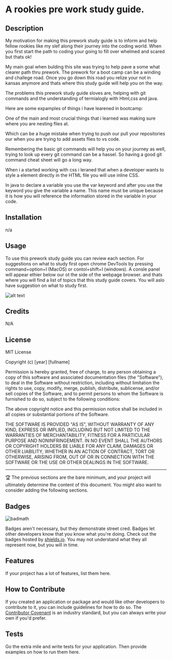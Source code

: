  # A rookies pre work study guide.

## Description

My motivation for making this prework study guide is to inform and help fellow rookies like my slef along their journey into the coding world. When you first start the path to coding your going to fill over whelmed and scared but thats ok! 

My main goal when bulding this site was trying to help pave a some what clearer path thru prework. The prework for a boot camp can be a winding and challege road. Once you go down this road you relize your not in kansas anymore and thats where this study guide will help you on the way.


The problems this prework study guide sloves are, helping with git commands and the understanding of termialogly with Html,css and java.


Here are some expamples of things i have learened in bootcamp:

One of the main and most crucial things that i learned was making sure where you are nesting flies at. 

Which can be a huge mistake when trying to push our pull your repositories our when you are trying to add assets flies to vs code.

Remembering  the basic git commands will help you on your journey  as well, trying to look up every git command can be a hassel. So having a good git command cheat sheet will go a long way.  



When i a started working with css i leraned that when a developer wants to style a element directly in the HTML file you will use inline CSS.

In java to declare a variable you use the var keyword and after you use the keyword you give the variable a name. This name must be unique because it is how you will reference the information stored in the variable in your code.








## Installation

n/a

## Usage 
 To use this prework study guide you can review each section. For suggestions on what to study first open chrome DevTools by pressing
 command+option+I (MacOS) or contol+shift+I (windows). A consle panel will appear ethier below our ot the side of the webpage browser. and thats where you will find a list of topics that this study guide covers. You will aslo have suggestion on what to study first.


![alt text](assets/images/screenshot.png)

## Credits

N/A

## License
MIT License

Copyright (c) [year] [fullname]

Permission is hereby granted, free of charge, to any person obtaining a copy
of this software and associated documentation files (the "Software"), to deal
in the Software without restriction, including without limitation the rights
to use, copy, modify, merge, publish, distribute, sublicense, and/or sell
copies of the Software, and to permit persons to whom the Software is
furnished to do so, subject to the following conditions:

The above copyright notice and this permission notice shall be included in all
copies or substantial portions of the Software.

THE SOFTWARE IS PROVIDED "AS IS", WITHOUT WARRANTY OF ANY KIND, EXPRESS OR
IMPLIED, INCLUDING BUT NOT LIMITED TO THE WARRANTIES OF MERCHANTABILITY,
FITNESS FOR A PARTICULAR PURPOSE AND NONINFRINGEMENT. IN NO EVENT SHALL THE
AUTHORS OR COPYRIGHT HOLDERS BE LIABLE FOR ANY CLAIM, DAMAGES OR OTHER
LIABILITY, WHETHER IN AN ACTION OF CONTRACT, TORT OR OTHERWISE, ARISING FROM,
OUT OF OR IN CONNECTION WITH THE SOFTWARE OR THE USE OR OTHER DEALINGS IN THE
SOFTWARE.

---

🏆 The previous sections are the bare minimum, and your project will ultimately determine the content of this document. You might also want to consider adding the following sections.

## Badges

![badmath](https://img.shields.io/github/languages/top/nielsenjared/badmath)

Badges aren't necessary, but they demonstrate street cred. Badges let other developers know that you know what you're doing. Check out the badges hosted by [shields.io](https://shields.io/). You may not understand what they all represent now, but you will in time.

## Features

If your project has a lot of features, list them here.

## How to Contribute

If you created an application or package and would like other developers to contribute to it, you can include guidelines for how to do so. The [Contributor Covenant](https://www.contributor-covenant.org/) is an industry standard, but you can always write your own if you'd prefer.

## Tests

Go the extra mile and write tests for your application. Then provide examples on how to run them here.